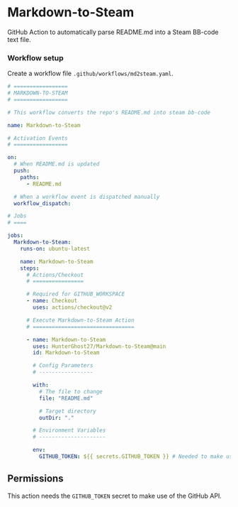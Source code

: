 # Markdown-to-Steam

GitHub Action to automatically parse README.md into a Steam BB-code text file.

### Workflow setup

Create a workflow file `.github/workflows/md2steam.yaml`.

```yaml
# =================
# MARKDOWN-TO-STEAM
# =================

# This workflow converts the repo's README.md into steam bb-code

name: Markdown-to-Steam

# Activation Events
# =================

on:
  # When README.md is updated
  push:
    paths:
      - README.md

  # When a workflow event is dispatched manually
  workflow_dispatch:

# Jobs
# ====

jobs:
  Markdown-to-Steam:
    runs-on: ubuntu-latest

    name: Markdown-to-Steam
    steps:
      # Actions/Checkout
      # ================

      # Required for GITHUB_WORKSPACE
      - name: Checkout
        uses: actions/checkout@v2

      # Execute Markdown-to-Steam Action
      # ================================

      - name: Markdown-to-Steam
        uses: HunterGhost27/Markdown-to-Steam@main
        id: Markdown-to-Steam

        # Config Parameters
        # -----------------

        with:
          # The file to change
          file: "README.md"

          # Target directory
          outDir: "."

        # Environment Variables
        # ---------------------

        env:
          GITHUB_TOKEN: ${{ secrets.GITHUB_TOKEN }} # Needed to make use of the GitHub API
```

## Permissions

This action needs the `GITHUB_TOKEN` secret to make use of the GitHub API.